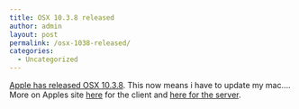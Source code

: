 ```yaml
---
title: OSX 10.3.8 released
author: admin
layout: post
permalink: /osx-1038-released/
categories:
  - Uncategorized
---
```

[Apple has released OSX 10.3.8][1]. This now means i have to update my mac&#8230;. More on Apples site [here][2] for the client and [here for the server][3].

 [1]: http://www.macminute.com/2005/02/09/10.3.8/
 [2]: http://www.apple.com/support/downloads/macosxupdate1038.html
 [3]: http://www.apple.com/support/downloads/macosxserverupdate1038.html